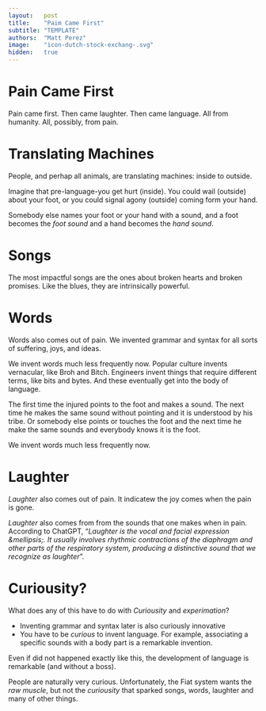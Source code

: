 ```yaml
---
layout:   post
title:    "Paim Came First"
subtitle: "TEMPLATE"
authors:  "Matt Perez"
image:    "icon-dutch-stock-exchang-.svg"
hidden:   true
---
```


<div style='display:none; '>
 <p>Pain came first, thn came humanity</p>
</div>

<h1>Pain Came First</h1>
 <p>Pain came first. Then came laughter. Then came language. All from humanity. All, possibly, from pain.</p>

<h1>Translating Machines</h1>
 <p>People, and perhap all animals, are translating machines: inside to outside.</p>

 <p>Imagine that pre-language-you get hurt (inside). You could wail (outside) about your foot, or you could signal agony (outside) coming form your hand.</p>

 <p>Somebody else names your foot or your hand with a sound, and a foot becomes the <em>foot sound</em> and a hand becomes the <em>hand sound</em>.</p>

<h1>Songs</h1>
 <p>The most impactful songs are the ones about broken hearts and broken promises. Like the blues, they are intrinsically powerful.</p>

<h1>Words</h1>
 <p>Words also comes out of pain. We invented grammar and syntax for all sorts of suffering, joys, and ideas.</p>

 <p>We invent words much less frequently now. Popular culture invents vernacular, like Broh and Bitch. Engineers invent things that require different terms, like bits and bytes. And these eventually get into the body of language.</p>

 <p>The first time the injured points to the foot and makes a sound. The next time he makes the same sound without pointing and it is understood by his tribe. Or somebody else points or touches the foot and the next time he make the same sounds and everybody knows it is the foot.</p>
 
 <p>We invent words much less frequently now.</p>

<h1>Laughter</h1>
 <p><em>Laughter</em> also comes out of pain. It indicatew the joy comes when the pain is gone.</p>

 <p><em>Laughter</em> also comes from from the sounds that one makes when in pain. According to ChatGPT, &ldquo;<em>Laughter is the vocal and facial expression &mellipsis;. It usually involves rhythmic contractions of the diaphragm and other parts of the respiratory system, producing a distinctive sound that we recognize as laughter</em>&rdquo;.</p>

<h1>Curiousity?</h1>
 <p>What does any of this have to do with <em>Curiousity</em> and <em>experimation</em>?</p>
 <p>
  <ul>
   <li>Inventing grammar and syntax later is also curiously innovative</li>
   <li>You have to be <em>curious</em> to invent language. For example, associating a specific sounds with a body part is a remarkable invention.</li>
  </ul>

 <p>Even if did not happened exactly like this, the development of language is remarkable (and without a boss).</p>

 <p>People are naturally very curious. Unfortunately, the Fiat system wants the <em>raw muscle</em>, but not the <em>curiousity</em> that sparked songs, words, laughter and many of other things.</p>
